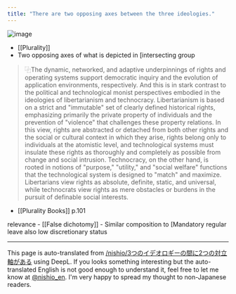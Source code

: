 ```yaml
---
title: "There are two opposing axes between the three ideologies."
---
```


![image](https://gyazo.com/9907d2b196a02dbb72d9f266e9f7880f/thumb/1000)
- [[Plurality]]
- Two opposing axes of what is depicted in [intersecting group

> ⿻The dynamic, networked, and adaptive underpinnings of rights and operating systems support democratic inquiry and the evolution of application environments, respectively. And this is in stark contrast to the political and technological monist perspectives embodied in the ideologies of libertarianism and technocracy. Libertarianism is based on a strict and "immutable" set of clearly defined historical rights, emphasizing primarily the private property of individuals and the prevention of "violence" that challenges these property relations. In this view, rights are abstracted or detached from both other rights and the social or cultural context in which they arise, rights belong only to individuals at the atomistic level, and technological systems must insulate these rights as thoroughly and completely as possible from change and social intrusion. Technocracy, on the other hand, is rooted in notions of "purpose," "utility," and "social welfare" functions that the technological system is designed to "match" and maximize. Libertarians view rights as absolute, definite, static, and universal, while technocrats view rights as mere obstacles or burdens in the pursuit of definable social interests.
- [[Plurality Books]]  p.101


relevance
    - [[False dichotomy]]
        - Similar composition to [Mandatory regular leave also low discretionary status

---
This page is auto-translated from [/nishio/3つのイデオロギーの間に2つの対立軸がある](https://scrapbox.io/nishio/3つのイデオロギーの間に2つの対立軸がある) using DeepL. If you looks something interesting but the auto-translated English is not good enough to understand it, feel free to let me know at [@nishio_en](https://twitter.com/nishio_en). I'm very happy to spread my thought to non-Japanese readers.